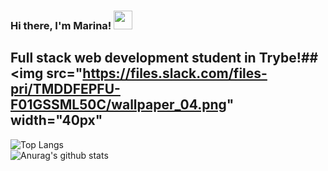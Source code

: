 ### Hi there, I'm Marina! <img src="https://raw.githubusercontent.com/MartinHeinz/MartinHeinz/master/wave.gif" width="30px">
## Full stack web development student in Trybe!## <img src="https://files.slack.com/files-pri/TMDDFEPFU-F01GSSML50C/wallpaper_04.png" width="40px"
<!--
**MarinaAlane/MarinaAlane** is a ✨ _special_ ✨ repository because its `README.md` (this file) appears on your GitHub profile.

Here are some ideas to get you started:

- :technologist_medium_light_skin_tone: 
- 🌱 I’m currently learning ...
- 👯 I’m looking to collaborate on ...
- 🤔 I’m looking for help with ...
- 💬 Ask me about ...
- 📫 How to reach me: ...
- 😄 Pronouns: ...
- ⚡ Fun fact: ...
-->
![Top Langs](https://github-readme-stats.vercel.app/api/top-langs/?username=MarinaAlane&layout=compact)
<br>
![Anurag's github stats](https://github-readme-stats.vercel.app/api?username=MarinaAlane&theme=dracula&show_icons=true)




